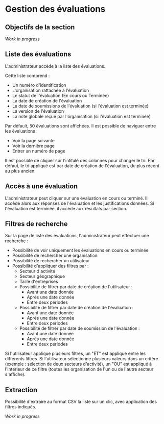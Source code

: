 # Gestion des évaluations

## Objectifs de la section

_Work in progress_

## Liste des évaluations

L'administrateur accède à la liste des évaluations.

Cette liste comprend :

- Un numéro d'identification
- L'organisation rattachée à l'évaluation
- Le statut de l'évaluation (En cours ou Terminée)
- La date de création de l'évaluation
- La date de soumissions de l'évaluation (si l'évaluation est terminée)
- La version de l'évaluation
- La note globale reçue par l'organisation (si l'évaluation est terminée)

Par défault, 50 évaluations sont affichées.
Il est possible de naviguer entre les évaluations :

- Voir la page suivante
- Voir la dernière page
- Entrer un numéro de page

Il est possible de cliquer sur l'intitulé des colonnes pour changer le tri.
Par défaut, le tri appliqué est par date de création de l'évaluation, du plus récent au plus ancien.  

## Accès à une évaluation

L'administrateur peut cliquer sur une évaluation en cours ou terminé.
Il accède alors aux réponses de l'évaluation et les justifications données.
Si l'évaluation est terminée, il accède aux résultats par section.

## Filtres de recherche

Sur la page de liste des évaluations, l'administrateur peut effectuer une recherche :

- Possibilité de voir uniquement les évaluations en cours ou terminée
- Possibilité de rechercher une organisation
- Possibilité de rechercher un utilisateur
- Possibilité d'appliquer des filtres par :
  - Secteur d'activité
  - Secteur géographique
  - Taille d'entreprises
  - Possibilité de filtrer par date de création de l'utilisateur :
    - Avant une date donnée
    - Après une date donnée
    - Entre deux périodes
  - Possibilité de filtrer par date de création de l'évaluation :
    - Avant une date donnée
    - Après une date donnée
    - Entre deux périodes
  - Possibilité de filtrer par date de soumission de l'évaluation :
    - Avant une date donnée
    - Après une date donnée
    - Entre deux périodes

Si l'utilisateur applique plusieurs filtres, un "ET" est appliqué entre les différents filtres.
Si l'utilisateur sélectionne plusieurs valeurs dans un critère (exemple : sélection de deux secteurs d'activité), un "OU" est appliqué à l'interieur de ce filtre (toutes les organisation de l'un ou de l'autre secteur s'affiche).

## Extraction

Possibilité d'extraire au format CSV la liste sur un clic, avec application des filtres indiqués.

_Work in progress_
